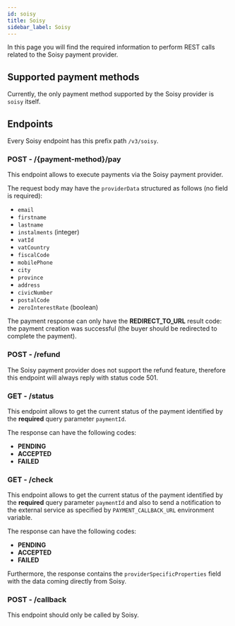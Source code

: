 ```yaml
---
id: soisy
title: Soisy
sidebar_label: Soisy
---
```

In this page you will find the required information to perform REST calls related to the Soisy payment provider.

## Supported payment methods

Currently, the only payment method supported by the Soisy provider is `soisy` itself.

## Endpoints

Every Soisy endpoint has this prefix path `/v3/soisy`.

### POST - /{payment-method}/pay

This endpoint allows to execute payments via the Soisy payment provider.

The request body may have the `providerData` structured as follows (no field is required):
- `email`
- `firstname`
- `lastname`
- `instalments` (integer)
- `vatId`
- `vatCountry`
- `fiscalCode`
- `mobilePhone`
- `city`
- `province`
- `address`
- `civicNumber`
- `postalCode`
- `zeroInterestRate` (boolean)

The payment response can only have the **REDIRECT_TO_URL** result code: the payment creation was successful (the buyer
should be redirected to complete the payment).

### POST - /refund

The Soisy payment provider does not support the refund feature, therefore this endpoint will always reply with status
code 501.

### GET - /status

This endpoint allows to get the current status of the payment identified by the **required** query parameter `paymentId`.

The response can have the following codes:
- **PENDING**
- **ACCEPTED**
- **FAILED**

### GET - /check

This endpoint allows to get the current status of the payment identified by the **required** query parameter `paymentId` and also to send a notification to the external service as specified by `PAYMENT_CALLBACK_URL` environment variable.

The response can have the following codes:
- **PENDING**
- **ACCEPTED**
- **FAILED**

Furthermore, the response contains the `providerSpecificProperties` field with the data coming directly from Soisy.

### POST - /callback

This endpoint should only be called by Soisy.
